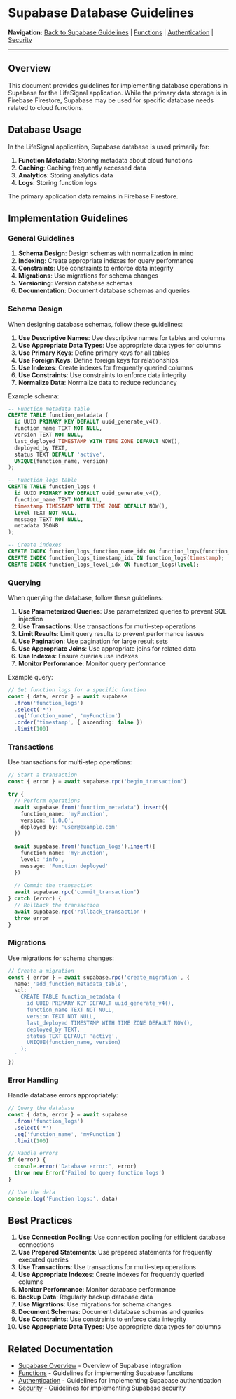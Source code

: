 # Supabase Database Guidelines

**Navigation:** [Back to Supabase Guidelines](README.md) | [Functions](Functions.md) | [Authentication](Authentication.md) | [Security](Security.md)

---

## Overview

This document provides guidelines for implementing database operations in Supabase for the LifeSignal application. While the primary data storage is in Firebase Firestore, Supabase may be used for specific database needs related to cloud functions.

## Database Usage

In the LifeSignal application, Supabase database is used primarily for:

1. **Function Metadata**: Storing metadata about cloud functions
2. **Caching**: Caching frequently accessed data
3. **Analytics**: Storing analytics data
4. **Logs**: Storing function logs

The primary application data remains in Firebase Firestore.

## Implementation Guidelines

### General Guidelines

1. **Schema Design**: Design schemas with normalization in mind
2. **Indexing**: Create appropriate indexes for query performance
3. **Constraints**: Use constraints to enforce data integrity
4. **Migrations**: Use migrations for schema changes
5. **Versioning**: Version database schemas
6. **Documentation**: Document database schemas and queries

### Schema Design

When designing database schemas, follow these guidelines:

1. **Use Descriptive Names**: Use descriptive names for tables and columns
2. **Use Appropriate Data Types**: Use appropriate data types for columns
3. **Use Primary Keys**: Define primary keys for all tables
4. **Use Foreign Keys**: Define foreign keys for relationships
5. **Use Indexes**: Create indexes for frequently queried columns
6. **Use Constraints**: Use constraints to enforce data integrity
7. **Normalize Data**: Normalize data to reduce redundancy

Example schema:

```sql
-- Function metadata table
CREATE TABLE function_metadata (
  id UUID PRIMARY KEY DEFAULT uuid_generate_v4(),
  function_name TEXT NOT NULL,
  version TEXT NOT NULL,
  last_deployed TIMESTAMP WITH TIME ZONE DEFAULT NOW(),
  deployed_by TEXT,
  status TEXT DEFAULT 'active',
  UNIQUE(function_name, version)
);

-- Function logs table
CREATE TABLE function_logs (
  id UUID PRIMARY KEY DEFAULT uuid_generate_v4(),
  function_name TEXT NOT NULL,
  timestamp TIMESTAMP WITH TIME ZONE DEFAULT NOW(),
  level TEXT NOT NULL,
  message TEXT NOT NULL,
  metadata JSONB
);

-- Create indexes
CREATE INDEX function_logs_function_name_idx ON function_logs(function_name);
CREATE INDEX function_logs_timestamp_idx ON function_logs(timestamp);
CREATE INDEX function_logs_level_idx ON function_logs(level);
```

### Querying

When querying the database, follow these guidelines:

1. **Use Parameterized Queries**: Use parameterized queries to prevent SQL injection
2. **Use Transactions**: Use transactions for multi-step operations
3. **Limit Results**: Limit query results to prevent performance issues
4. **Use Pagination**: Use pagination for large result sets
5. **Use Appropriate Joins**: Use appropriate joins for related data
6. **Use Indexes**: Ensure queries use indexes
7. **Monitor Performance**: Monitor query performance

Example query:

```typescript
// Get function logs for a specific function
const { data, error } = await supabase
  .from('function_logs')
  .select('*')
  .eq('function_name', 'myFunction')
  .order('timestamp', { ascending: false })
  .limit(100)
```

### Transactions

Use transactions for multi-step operations:

```typescript
// Start a transaction
const { error } = await supabase.rpc('begin_transaction')

try {
  // Perform operations
  await supabase.from('function_metadata').insert({
    function_name: 'myFunction',
    version: '1.0.0',
    deployed_by: 'user@example.com'
  })
  
  await supabase.from('function_logs').insert({
    function_name: 'myFunction',
    level: 'info',
    message: 'Function deployed'
  })
  
  // Commit the transaction
  await supabase.rpc('commit_transaction')
} catch (error) {
  // Rollback the transaction
  await supabase.rpc('rollback_transaction')
  throw error
}
```

### Migrations

Use migrations for schema changes:

```typescript
// Create a migration
const { error } = await supabase.rpc('create_migration', {
  name: 'add_function_metadata_table',
  sql: `
    CREATE TABLE function_metadata (
      id UUID PRIMARY KEY DEFAULT uuid_generate_v4(),
      function_name TEXT NOT NULL,
      version TEXT NOT NULL,
      last_deployed TIMESTAMP WITH TIME ZONE DEFAULT NOW(),
      deployed_by TEXT,
      status TEXT DEFAULT 'active',
      UNIQUE(function_name, version)
    );
  `
})
```

### Error Handling

Handle database errors appropriately:

```typescript
// Query the database
const { data, error } = await supabase
  .from('function_logs')
  .select('*')
  .eq('function_name', 'myFunction')
  .limit(100)

// Handle errors
if (error) {
  console.error('Database error:', error)
  throw new Error('Failed to query function logs')
}

// Use the data
console.log('Function logs:', data)
```

## Best Practices

1. **Use Connection Pooling**: Use connection pooling for efficient database connections
2. **Use Prepared Statements**: Use prepared statements for frequently executed queries
3. **Use Transactions**: Use transactions for multi-step operations
4. **Use Appropriate Indexes**: Create indexes for frequently queried columns
5. **Monitor Performance**: Monitor database performance
6. **Backup Data**: Regularly backup database data
7. **Use Migrations**: Use migrations for schema changes
8. **Document Schemas**: Document database schemas and queries
9. **Use Constraints**: Use constraints to enforce data integrity
10. **Use Appropriate Data Types**: Use appropriate data types for columns

## Related Documentation

- [Supabase Overview](README.md) - Overview of Supabase integration
- [Functions](Functions.md) - Guidelines for implementing Supabase functions
- [Authentication](Authentication.md) - Guidelines for implementing Supabase authentication
- [Security](Security.md) - Guidelines for implementing Supabase security
